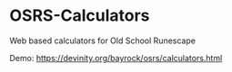 # OSRS-Calculators
Web based calculators for Old School Runescape

Demo: https://devinity.org/bayrock/osrs/calculators.html

